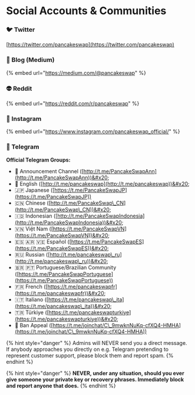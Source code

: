 # Social Accounts & Communities

### 🐦 Twitter

[https://twitter.com/pancakeswap](https://twitter.com/pancakeswap)

### 📰 Blog (Medium)

{% embed url="https://medium.com/@pancakeswap" %}

### 👽 Reddit

{% embed url="https://reddit.com/r/pancakeswap" %}

### 🤳 Instagram

{% embed url="https://www.instagram.com/pancakeswap_official/" %}

### 💬 Telegram

**Official Telegram Groups:**&#x20;

* 📣 Announcement Channel ([http://t.me/PancakeSwapAnn](http://t.me/PancakeSwapAnn))&#x20;
* 🥞 English ([http://t.me/pancakeswap](http://t.me/pancakeswap))&#x20;
* 🇯🇵 Japanese ([https://t.me/PancakeSwapJP](https://t.me/PancakeSwapJP))
* 🇨🇳 Chinese ([http://t.me/PancakeSwap\_CN](http://t.me/PancakeSwap\_CN))&#x20;
* 🇮🇩 Indonesian ([http://t.me/PancakeSwapIndonesia](http://t.me/PancakeSwapIndonesia))&#x20;
* 🇻🇳 Việt Nam ([https://t.me/PancakeSwapVN](https://t.me/PancakeSwapVN))&#x20;
* 🇪🇸 🇦🇷 🇻🇪 Español ([https://t.me/PancakeSwapES](https://t.me/PancakeSwapES))&#x20;
* 🇷🇺 Russian ([http://t.me/pancakeswap\_ru](http://t.me/pancakeswap\_ru))&#x20;
* 🇧🇷 🇵🇹 Portuguese/Brazilian Community ([https://t.me/PancakeSwapPortuguese](https://t.me/PancakeSwapPortuguese))
* &#x20;🇫🇷 French ([https://t.me/pancakeswapfr](https://t.me/pancakeswapfr))&#x20;
* 🇮🇹 Italiano ([https://t.me/pancakeswap\_ita](https://t.me/pancakeswap\_ita))&#x20;
* 🇹🇷 Türkiye ([https://t.me/pancakeswapturkiye](https://t.me/pancakeswapturkiye))&#x20;
* 😤 Ban Appeal ([https://t.me/joinchat/C\_9mwknNuKq-cfXQ4-HMHA](https://t.me/joinchat/C\_9mwknNuKq-cfXQ4-HMHA))

{% hint style="danger" %}
Admins will NEVER send you a direct message. If anybody approaches you directly on e.g. Telegram pretending to represent customer support, please block them and report spam.
{% endhint %}

{% hint style="danger" %}
**NEVER, under any situation, should you ever give someone your private key or recovery phrases. Immediately block and report anyone that does.**
{% endhint %}
